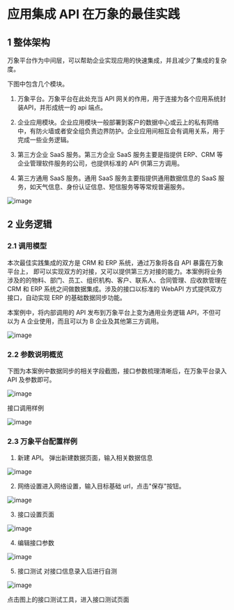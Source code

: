 # 应用集成 API 在万象的最佳实践

## 1 整体架构 
万象平台作为中间层，可以帮助企业实现应用的快速集成，并且减少了集成的复杂度。 

下图中包含几个模块。 

1. 万象平台。万象平台在此处充当 API 网关的作用，用于连接为各个应用系统封装API，并形成统一的 api 端点。

2. 企业应用模块。企业应用模块一般部署到客户的数据中心或云上的私有网络中，有防火墙或者安全组负责边界防护。企业应用间相互会有调用关系，用于完成一些业务逻辑。 

3. 第三方企业 SaaS 服务。第三方企业 SaaS 服务主要是指提供 ERP、CRM 等企业管理软件服务的公司，也提供标准的 API 供第三方调用。 

4. 第三方通用 SaaS 服务。通用 SaaS 服务主要指提供通用数据信息的 SaaS 服务，如天气信息、身份认证信息、短信服务等等常规普遍服务。 

![image](../../../image/JDCloud-WhitePaper/JDCloud-WhitePaper-Enterprise-Integration-Best-Practice-with-WanXiangAPI/Appliction-Integration-API-Best-Practices.png)

## 2 业务逻辑

### 2.1 调用模型

本次最佳实践集成的双方是 CRM 和 ERP 系统，通过万象将各自 API 暴露在万象平台上， 即可以实现双方的对接，又可以提供第三方对接的能力。本案例将业务涉及的的物料、部门、员工、组织机构、客户、联系人、合同管理、应收款管理在 CRM 和 ERP 系统之间做数据集成。涉及的接口以标准的 WebAPI 方式提供双方接口，自动实现 ERP 的基础数据同步功能。

本案例中，将内部调用的 API 发布到万象平台上变为通用业务逻辑 API，不但可以为 A 企业使用，而且可以为 B 企业及其他第三方调用。

![image](../../../image/JDCloud-WhitePaper/JDCloud-WhitePaper-Enterprise-Integration-Best-Practice-with-WanXiangAPI/Call-Model.png)


### 2.2	参数说明概览

下图为本案例中数据同步的相关字段截图，接口参数梳理清晰后，在万象平台录入 API 及参数即可。

![image](../../../image/JDCloud-WhitePaper/JDCloud-WhitePaper-Enterprise-Integration-Best-Practice-with-WanXiangAPI/Fields-Mapping.jpg)

接口调用样例

![image](../../../image/JDCloud-WhitePaper/JDCloud-WhitePaper-Enterprise-Integration-Best-Practice-with-WanXiangAPI/Interface-Call-Sample.jpg)


### 2.3	万象平台配置样例 

1. 新建 API。 
弹出新建数据页面，输入相关数据信息

![image](../../../image/JDCloud-WhitePaper/JDCloud-WhitePaper-Enterprise-Integration-Best-Practice-with-WanXiangAPI/Create-API.jpg)

2. 网络设置进入网络设置，输入目标基础 url，点击"保存"按钮。

![image](../../../image/JDCloud-WhitePaper/JDCloud-WhitePaper-Enterprise-Integration-Best-Practice-with-WanXiangAPI/EnterURL-ClickSave.jpg)

3. 接口设置页面

![image](../../../image/JDCloud-WhitePaper/JDCloud-WhitePaper-Enterprise-Integration-Best-Practice-with-WanXiangAPI/Interface-Setting-Page.jpg)

4. 编辑接口参数

![image](../../../image/JDCloud-WhitePaper/JDCloud-WhitePaper-Enterprise-Integration-Best-Practice-with-WanXiangAPI/Modify-Interface-Parameters.jpg)

5. 接口测试 
对接口信息录入后进行自测

![image](../../../image/JDCloud-WhitePaper/JDCloud-WhitePaper-Enterprise-Integration-Best-Practice-with-WanXiangAPI/Interface-Testing.jpg)

点击图上的接口测试工具，进入接口测试页面



